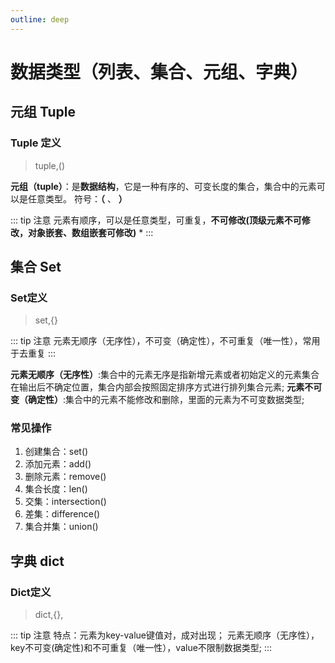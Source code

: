 ```yaml
---
outline: deep
---
```


# 数据类型（列表、集合、元组、字典）

## 元组 Tuple

### Tuple 定义

> tuple,()

**元组（tuple）**：是**数据结构**，它是一种有序的、可变长度的集合，集合中的元素可以是任意类型。
符号：**（** 、 **）**

::: tip 注意
元素有顺序，可以是任意类型，可重复，**不可修改(顶级元素不可修改，对象嵌套、数组嵌套可修改)** *
:::

## 集合 Set

### Set定义

> set,{}

::: tip 注意
元素无顺序（无序性），不可变（确定性），不可重复（唯一性），常用于去重复
:::

**元素无顺序（无序性）**:集合中的元素无序是指新增元素或者初始定义的元素集合在输出后不确定位置，集合内部会按照固定排序方式进行排列集合元素;
**元素不可变（确定性）**:集合中的元素不能修改和删除，里面的元素为不可变数据类型;

### 常见操作

1. 创建集合：set()
2. 添加元素：add()
3. 删除元素：remove()
4. 集合长度：len()
5. 交集：intersection()
6. 差集：difference()
7. 集合并集：union()

## 字典 dict

### Dict定义

> dict,{},

::: tip 注意
特点：元素为key-value键值对，成对出现；
元素无顺序（无序性），key不可变(确定性)和不可重复（唯一性），value不限制数据类型;
:::
